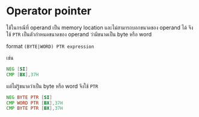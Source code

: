 # Operator pointer

ใช้ในกรณีที่ operand เป็น memory location และไม่สามารถบอกขนาดของ operand ได้ จึงใช้ `PTR` เป็นตัวกำหนดขนาดของ operand ว่ามีขนาดเป็น byte หรือ word

format `(BYTE|WORD) PTR expression`

เช่น

```asm
NEG [SI]
CMP [BX],37H
```

แต่ไม่รู้ขนาดว่าเป็น byte หรือ word จึงใช้ `PTR`

```asm
NEG BYTE PTR [SI]
CMP WORD PTR [BX],37H
CMP BYTE PTR [BX],37H
```